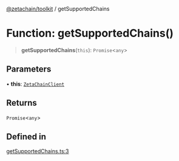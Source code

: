 [@zetachain/toolkit](toolkit/index.md) / getSupportedChains

# Function: getSupportedChains()

> **getSupportedChains**(`this`): `Promise`\<`any`\>

## Parameters

• **this**: [`ZetaChainClient`](toolkit/Class.ZetaChainClient.md)

## Returns

`Promise`\<`any`\>

## Defined in

[getSupportedChains.ts:3](https://github.com/zeta-chain/toolkit/blob/ff9b248edd3cba24d9f8444af6a768e2af201e71/packages/client/src/getSupportedChains.ts#L3)
